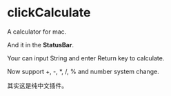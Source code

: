 # clickCalculate
A calculator for mac.

And it in the **StatusBar**.

Your can input String and enter Return key to calculate.

Now support +, -, *, /, % and number system change.

其实这是纯中文插件。